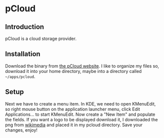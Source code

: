 # pCloud

## Introduction

pCloud is a cloud storage provider.

## Installation

Download the binary from [the pCloud website](https://www.pcloud.com/download-free-online-cloud-file-storage.html). I like to organize my files so, download it into your home directory, maybe into a directory called `~/apps/pcloud`.

## Setup

Next we have to create a menu item. In KDE, we need to open KMenuEdit, so right mouse button on the application launcher menu, click Edit Applications... to start KMenuEdit. Now create a "New Item" and populate the fields. If you want a logo to be displayed download it, I downloaded the png from 
[wikimedia](https://commons.wikimedia.org/wiki/File:Pcloud-logo.svg) and placed it in my pcloud directory. Save your changes, enjoy!
